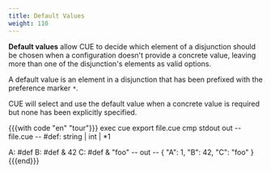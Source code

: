 ```yaml
---
title: Default Values
weight: 110
---
```


**Default values** allow CUE to decide which element of a disjunction should be
chosen when a configuration doesn't provide a concrete value, leaving more than
one of the disjunction's elements as valid options.

A default value is an element in a disjunction that has been prefixed with the
preference marker `*`.

CUE will select and use the default value when a concrete value is required
but none has been explicitly specified.

{{{with code "en" "tour"}}}
exec cue export file.cue
cmp stdout out
-- file.cue --
#def: string | int | *1

A: #def
B: #def & 42
C: #def & "foo"
-- out --
{
    "A": 1,
    "B": 42,
    "C": "foo"
}
{{{end}}}
